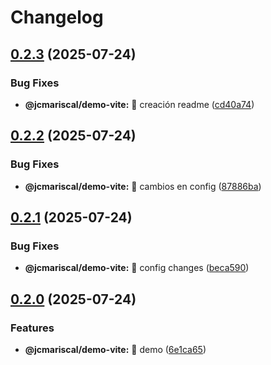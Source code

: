 # Changelog

## [0.2.3](https://github.com/jcarlosMariscal/publish-packages/compare/v0.2.2...v0.2.3) (2025-07-24)

### Bug Fixes

* **@jcmariscal/demo-vite:** :bug: creación readme ([cd40a74](https://github.com/jcarlosMariscal/publish-packages/commit/cd40a74f3715ba77de5f41d3c5f2bae3a75c99a5))

## [0.2.2](https://github.com/jcarlosMariscal/publish-packages/compare/v0.2.1...v0.2.2) (2025-07-24)

### Bug Fixes

* **@jcmariscal/demo-vite:** :bug: cambios en config ([87886ba](https://github.com/jcarlosMariscal/publish-packages/commit/87886ba8ad4d0e09178ce1798154bfbe73df1516))

## [0.2.1](https://github.com/jcarlosMariscal/publish-packages/compare/v0.2.0...v0.2.1) (2025-07-24)

### Bug Fixes

* **@jcmariscal/demo-vite:** :bug: config changes ([beca590](https://github.com/jcarlosMariscal/publish-packages/commit/beca59046beab5a944c7db4b34103455ad308118))

## [0.2.0](https://github.com/jcarlosMariscal/publish-packages/compare/v0.1.0...v0.2.0) (2025-07-24)

### Features

* **@jcmariscal/demo-vite:** :art: demo ([6e1ca65](https://github.com/jcarlosMariscal/publish-packages/commit/6e1ca6556f3253de911d8927c4bc2f4f634df1b8))
